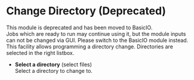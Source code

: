 # Change Directory (Deprecated)  
This module is deprecated and has been moved to BasicIO.   
Jobs which are ready to run may continue using it, but the module inputs can not be changed via GUI. Please switch to the BasicIO module instead.   
This facility allows programming a directory change. Directories are selected in the right listbox.   

* **Select a directory** (select files)  
Select a directory to change to.   
